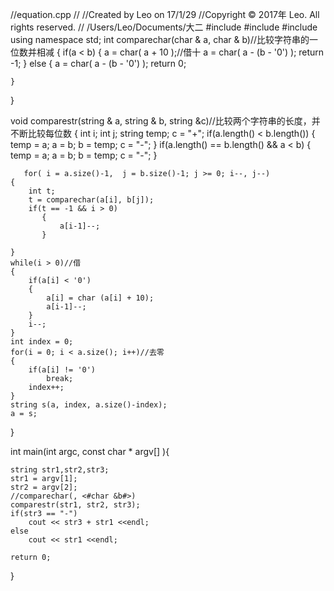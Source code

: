 //equation.cpp
//
//Created by Leo on 17/1/29
//Copyright © 2017年 Leo. All rights reserved.
//  /Users/Leo/Documents/大二
#include<iostream>
#include<cstring>
#include<string>
using namespace std;
int comparechar(char & a, char & b)//比较字符串的一位数并相减
{
    if(a < b)
    {
        a = char( a + 10 );//借十
        a = char( a - (b - '0') );
    return -1;
    }
    else
    { a = char( a - (b - '0') );
        return 0;

    }
}

void comparestr(string & a, string & b, string &c)//比较两个字符串的长度，并不断比较每位数
{
    int i;
    int j;
    string temp;
    c = "+";
    if(a.length() < b.length())
    {
        temp = a;
        a = b;
        b = temp;
        c = "-";
    }
    if(a.length() == b.length() && a < b)
    {
        temp = a;
        a = b;
        b = temp;
        c = "-";
    }

       for( i = a.size()-1,  j = b.size()-1; j >= 0; i--, j--)
    {
        int t;
        t = comparechar(a[i], b[j]);
        if(t == -1 && i > 0)
           {
               a[i-1]--;
           }
       
    }
    while(i > 0)//借
    {
        if(a[i] < '0')
        {
            a[i] = char (a[i] + 10);
            a[i-1]--;
        }
        i--;
    }
    int index = 0;
    for(i = 0; i < a.size(); i++)//去零
    {
        if(a[i] != '0')
            break;
        index++;
    }
    string s(a, index, a.size()-index);
    a = s;
    
}

int main(int argc, const char * argv[] ){

    string str1,str2,str3;
    str1 = argv[1];
    str2 = argv[2];
    //comparechar(, <#char &b#>)
    comparestr(str1, str2, str3);
    if(str3 == "-")
        cout << str3 + str1 <<endl;
    else
        cout << str1 <<endl;

    return 0;
    
}
